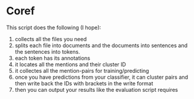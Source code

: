 # Coref

This script does the following (I hope):
1. collects all the files you need
2. splits each file into documents and the documents into sentences and the sentences into tokens.
3. each token has its annotations
4. it locates all the mentions and their cluster ID
5. it collectes all the mention-pairs for training/predicting
6. once you have predictions from your classifier, it can cluster pairs and then write back the IDs with brackets in the write format
7. then you can output your results like the evaluation script requires
